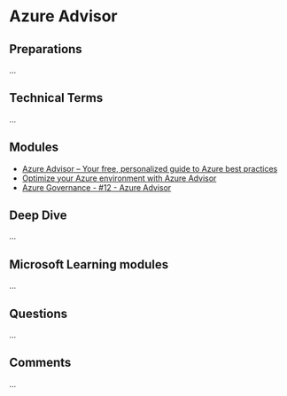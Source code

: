 # Azure Advisor

## Preparations
...

## Technical Terms
...

## Modules
- [Azure Advisor – Your free, personalized guide to Azure best practices](https://channel9.msdn.com/Shows/Azure-Friday/Azure-Advisor--Your-free-personalized-guide-to-Azure-best-practices)
- [Optimize your Azure environment with Azure Advisor](https://channel9.msdn.com/Shows/IT-Ops-Talk/Optimize-your-Azure-environment-with-Azure-Advisor)
- [Azure Governance - #12 - Azure Advisor](https://www.youtube.com/watch?v=Bmt3VAhSloM)

## Deep Dive
...

## Microsoft Learning modules
...

## Questions
...

## Comments
...